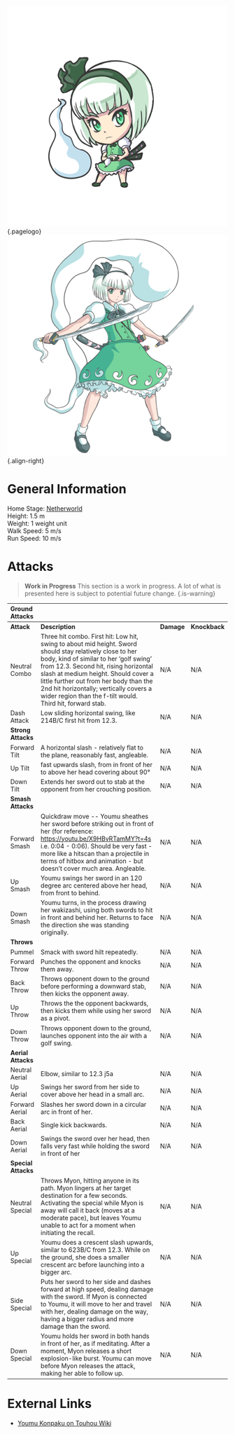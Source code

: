 <!-- TITLE: Youmu Konpaku -->
<!-- SUBTITLE: Playable Character in Fantasy Crescendo -->

![Youmuchibit](/uploads/chibis/youmuchibit.png "Youmuchibit"){.pagelogo}
![Youmu Portrait 1](/uploads/characters/youmu-portrait-1.png "Youmu Portrait 1"){.align-right}

# General Information
Home Stage: [Netherworld](fantasy-crescendo/stages/netherworld)  
Height: 1.5 m  
Weight: 1 weight unit  
Walk Speed: 5 m/s  
Run Speed: 10 m/s  

# Attacks 
>**Work in Progress**
> This section is a work in progress. A lot of what is presented here is subject to potential future change.
{.is-warning}

|**Ground Attacks**||||
|:--|:--|:--|:--|
|**Attack**|**Description**|**Damage**|**Knockback**|
|Neutral Combo|Three hit combo. First hit: Low hit, swing to about mid height. Sword should stay relatively close to her body, kind of similar to her ‘golf swing’ from 12.3. Second hit, rising horizontal slash at medium height.  Should cover a little further out from her body than the 2nd hit horizontally; vertically covers a wider region than the f-tilt would. Third hit, forward stab.|N/A|N/A|
|Dash Attack|Low sliding horizontal swing, like 214B/C first hit from 12.3.|N/A|N/A|
|**Strong Attacks**|||
|Forward Tilt|A horizontal slash - relatively flat to the plane, reasonably fast, angleable.|N/A|N/A|
|Up Tilt|fast upwards slash, from in front of her to above her head covering about 90°|N/A|N/A|
|Down Tilt|Extends her sword out to stab at the opponent from her crouching position.|N/A|N/A|
|**Smash Attacks**|||
|Forward Smash|Quickdraw move -- Youmu sheathes her sword before striking out in front of her (for reference: https://youtu.be/X9HBvRTamMY?t=4s i.e. 0:04 - 0:06).  Should be very fast - more like a hitscan than a projectile in terms of hitbox and animation - but doesn’t cover much area.  Angleable.|N/A|N/A|
|Up Smash|Youmu swings her sword in an 120 degree arc centered above her head, from front to behind.|N/A|N/A|
|Down Smash|Youmu turns, in the process drawing her wakizashi, using both swords to hit in front and behind her.  Returns to face the direction she was standing originally.|N/A|N/A|
|**Throws**|||
|Pummel|Smack with sword hilt repeatedly.|N/A|N/A|
|Forward Throw|Punches the opponent and knocks them away.|N/A|N/A|
|Back Throw|Throws opponent down to the ground before performing a downward stab, then kicks the opponent away.|N/A|N/A|
|Up Throw|Throws the the opponent backwards, then kicks them while using her sword as a pivot.|N/A|N/A|
|Down Throw|Throws opponent down to the ground, launches opponent into the air with a golf swing.|N/A|N/A|
|**Aerial Attacks**|||
|Neutral Aerial|Elbow, similar to 12.3 j5a|N/A|N/A|
|Up Aerial|Swings her sword from her side to cover above her head in a small arc.|N/A|N/A|
|Forward Aerial|Slashes her sword down in a circular arc in front of her.|N/A|N/A|
|Back Aerial|Single kick backwards.|N/A|N/A|
|Down Aerial|Swings the sword over her head, then falls very fast while holding the sword in front of her |N/A|N/A|
|**Special Attacks**|||
|Neutral Special|Throws Myon, hitting anyone in its path.  Myon lingers at her target destination for a few seconds.  Activating the special while Myon is away will call it back (moves at a moderate pace), but leaves Youmu unable to act for a moment when initiating the recall.|N/A|N/A|
|Up Special|Youmu does a crescent slash upwards, similar to 623B/C from 12.3.  While on the ground, she does a smaller crescent arc before launching into a bigger arc.|N/A|N/A|
|Side Special|Puts her sword to her side and dashes forward at high speed, dealing damage with the sword. If Myon is connected to Youmu, it will move to her and travel with her, dealing damage on the way, having a bigger radius and more damage than the sword.|N/A|N/A|
|Down Special|Youmu holds her sword in both hands in front of her, as if meditating.  After a moment, Myon releases a short explosion-like burst. Youmu can move before Myon releases the attack, making her able to follow up.|N/A|N/A|
# External Links
 * [Youmu Konpaku on Touhou Wiki](https://en.touhouwiki.net/wiki/Youmu_Konpaku)
